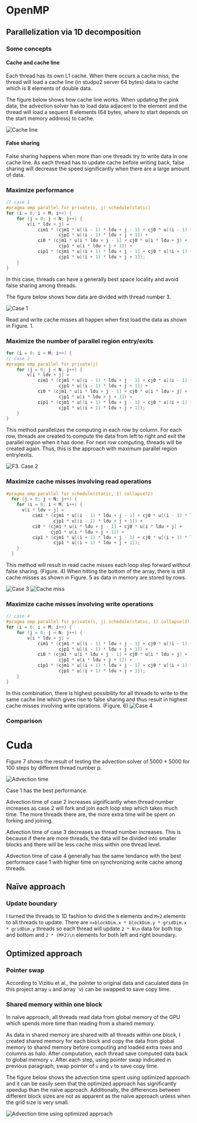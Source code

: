# OpenMP
## Parallelization via 1D decomposition
### Some concepts
#### Cache and cache line
Each thread has its own L1 cache. When there occurs a cache miss, the thread will load a cache line (in studpu2 server 64 bytes) data to cache which is 8 elements of double data.

The figure below shows how cache line works. When updating the pink data, the advection solver has to load data adjacent to the element and the thread will load a sequent 8 elements (64 bytes, where to start depends on the start memory address) to cache.

![Cache line](img/p0.png)

#### False sharing
False sharing happens when more than one threads try to write data in one cache line. As each thread has to update cache before writing back, false sharing will decrease the speed significantly when there are a large amount of data.

### Maximize performance
```c
// case 1 
#pragma omp parallel for private(i, j) schedule(static)
for (i = 0; i < M; i++) {
    for (j = 0; j < N; j++) {
        v[i * ldv + j] =
            cim1 * (cjm1 * u[(i - 1) * ldu + j - 1] + cj0 * u[(i - 1) * ldu + j] +
                    cjp1 * u[(i - 1) * ldu + j + 1]) +
            ci0 * (cjm1 * u[i * ldu + j - 1] + cj0 * u[i * ldu + j] +
                    cjp1 * u[i * ldu + j + 1]) +
            cip1 * (cjm1 * u[(i + 1) * ldu + j - 1] + cj0 * u[(i + 1) * ldu + j] +
                    cjp1 * u[(i + 1) * ldu + j + 1]);
    }
}
```
In this case, threads can have a generally best space locality and avoid false sharing among threads.

The figure below shows how data are divided with thread number 3.

![Case 1](img/p1.png)

Read and write cache misses all happen when first load the data as shown in Figure. 1.

### Maximize the number of parallel region entry/exits
```c
for (i = 0; i < M; i++) {
// case 2
#pragma omp parallel for private(j)
    for (j = 0; j < N; j++) {
        v[i * ldv + j] =
            cim1 * (cjm1 * u[(i - 1) * ldu + j - 1] + cj0 * u[(i - 1) * ldu + j] +
                    cjp1 * u[(i - 1) * ldu + j + 1]) +
            ci0 * (cjm1 * u[i * ldu + j - 1] + cj0 * u[i * ldu + j] +
                    cjp1 * u[i * ldu + j + 1]) +
            cip1 * (cjm1 * u[(i + 1) * ldu + j - 1] + cj0 * u[(i + 1) * ldu + j] +
                    cjp1 * u[(i + 1) * ldu + j + 1]);
    }
}
```
This method parallelizes the computing in each row by column. For each row, threads are created to compute the data from left to right and exit the parallel region when it has done. For next row computing, threads will be created again. Thus, this is the approach with maximum parallel region entry/exits.

![F3. Case 2](img/p2.png)

### Maximize cache misses involving read operations
```c
#pragma omp parallel for schedule(static, 1) collapse(2)
  for (j = 0; j < N; j++) {
    for (i = 0; i < M; i++) {
      v[i * ldv + j] =
          cim1 * (cjm1 * u[(i - 1) * ldu + j - 1] + cj0 * u[(i - 1) * ldu + j] +
                  cjp1 * u[(i - 1) * ldu + j + 1]) +
          ci0 * (cjm1 * u[i * ldu + j - 1] + cj0 * u[i * ldu + j] +
                 cjp1 * u[i * ldu + j + 1]) +
          cip1 * (cjm1 * u[(i + 1) * ldu + j - 1] + cj0 * u[(i + 1) * ldu + j] +
                  cjp1 * u[(i + 1) * ldu + j + 1]);
    }
  }
```
This method will result in read cache misses each loop step forward without false sharing. (Figure. 4) When hitting the bottom of the array, there is still cache misses as shown in Figure. 5 as data in memory are stored by rows.

![Case 3](img/p4.png)
![Cache miss](img/p5.png)

### Maximize cache misses involving write operations
```c
// case 4
#pragma omp parallel for private(i, j) schedule(static, 1) collapse(2)
for (i = 0; i < M; i++) {
    for (j = 0; j < N; j++) {
        v[i * ldv + j] =
            cim1 * (cjm1 * u[(i - 1) * ldu + j - 1] + cj0 * u[(i - 1) * ldu + j] +
                    cjp1 * u[(i - 1) * ldu + j + 1]) +
            ci0 * (cjm1 * u[i * ldu + j - 1] + cj0 * u[i * ldu + j] +
                    cjp1 * u[i * ldu + j + 1]) +
            cip1 * (cjm1 * u[(i + 1) * ldu + j - 1] + cj0 * u[(i + 1) * ldu + j] +
                    cjp1 * u[(i + 1) * ldu + j + 1]);
    }
}
```
In this combination, there is highest possibility for all threads to write to the same cache line which gives rise to false sharing and thus result in highest cache misses involving write oprations. (Figure. 6)
![Case 4](img/p6.png)

### Comparison

# Cuda



Figure 7 shows the result of testing the advection solver of 5000 * 5000 for 100 steps by different thread number p.

![Advection time](img/P7.png)

Case 1 has the best performance. 

Advection time of case 2 increases significantly when thread number increases as case 2 will fork and join each loop step which takes much time. The more threads there are, the more extra time will be spent on forking and joining.

Advection time of case 3 decreases as thread number increases. This is because if there are more threads, the data will be divided into smaller blocks and there will be less cache miss within one thread level.

Advection time of case 4 generally has the same tendance with the best performace case 1 with higher time on synchronizing write cache among threads.


## Naïve approach

### Update boundary
I turned the threads to 1D fashion to divid the `N` elements and `M+2` elements to all threads to update. There are `n=blockDim.x * blockDim.y * gridDim.x * gridDim.y` threads so each thread will update `2 * N\n` data for both top and bottom and `2 * (M+2)\n` elements for both left and right boundary.

## Optimized approach
### Pointer swap
According to Vizitiu et al., the pointer to original data and caculated data (in this project array `u` and array `v) can be swapped to save copy time.

### Shared memory within one block
In naïve approach, all threads read data from global memory of the GPU which spends more time than reading from a shared memory. 

As data in shared memory are shared with all threads within one block, I created shared memory for each block and copy the data from global memory to shared memory before computing and loaded extra rows and columns as halo. After computation, each thread save computed data back to global memory `v`. After each step, using pointer swap indicated in previous paragraph, swap pointer of `u` and `v` to save copy time.

The figure below shows the advection time spent using optimized approach and it can be easily seen that the optimized approach has significantly speedup than the naïve approach. Additionally, the differences between different block sizes are not as apparent as the naïve approach unless when the grid size is very small.

![Advection time using optimized approach](img/cuda_opt.png)

